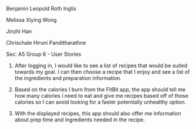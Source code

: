 
Benjamin Leopold Roth Inglis

Melissa Xiying Wong

Jinzhi Han

Chrischale Hiruni Panditharathne



Sec: A5 Group 6 -  User Stories




1.	After logging in, I would like to see a list of recipes that would be suited towards my goal. I can then choose a recipe that I enjoy and see a list of the ingredients and preparation information. 

2.	Based on the calories I burn from the FitBit app, the app should tell me how many calories I need to eat and give me recipes based off of those calories so I can avoid looking for a faster potentially unhealthy option. 

3.	With the displayed recipes, this app should also offer me information about prep time and ingredients needed in the recipe.
